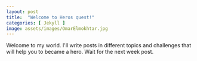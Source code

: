 ```yaml
---
layout: post
title:  "Welcome to Heros quest!"
categories: [ Jekyll ]
image: assets/images/OmarElmokhtar.jpg
---
```

Welcome to my world. I'll write posts in different topics and challenges that will help you to became a hero.
Wait for the next week post.
